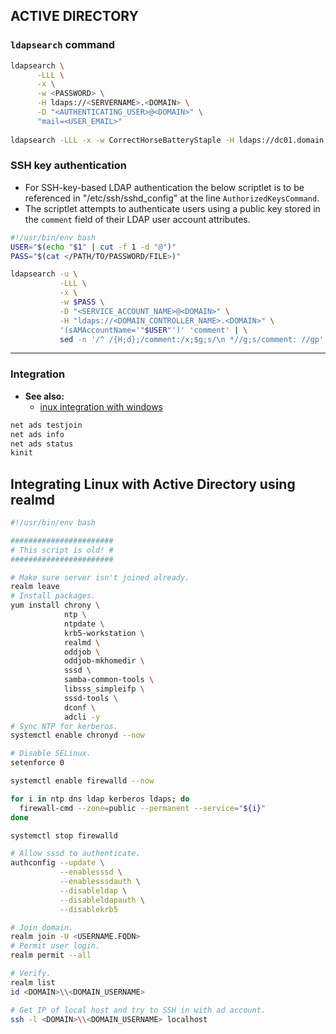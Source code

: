 
## ACTIVE DIRECTORY

### `ldapsearch` command

```bash
ldapsearch \
      -LLL \
      -x \
      -w <PASSWORD> \
      -H ldaps://<SERVERNAME>.<DOMAIN> \
      -D "<AUTHENTICATING_USER>@<DOMAIN>" \
      "mail=<USER_EMAIL>"
      
ldapsearch -LLL -x -w CorrectHorseBatteryStaple -H ldaps://dc01.domain.example.com -D "jane.doe.sa@domain.example.com" "mail=jdoe@example.com"
```

### SSH key authentication

- For SSH-key-based LDAP authentication the below scriptlet is to be referenced in "/etc/ssh/sshd_config" at the line
  `AuthorizedKeysCommand`.
- The scriptlet attempts to authenticate users using a public key stored in the `comment` field of their LDAP user
  account attributes.

```bash
#!/usr/bin/env bash
USER="$(echo "$1" | cut -f 1 -d "@")"
PASS="$(cat </PATH/TO/PASSWORD/FILE>)"

ldapsearch -u \
           -LLL \
           -x \
           -w $PASS \
           -D "<SERVICE_ACCOUNT_NAME>@<DOMAIN>" \
           -H "ldaps://<DOMAIN_CONTROLLER_NAME>.<DOMAIN>" \
           '(sAMAccountName='"$USER"')' 'comment' | \
           sed -n '/^ /{H;d};/comment:/x;$g;s/\n *//g;s/comment: //gp'
```

---
### Integration

- **See also:**
  - [inux integration with windows](https://access.redhat.com/documentation/en-us/red_hat_enterprise_linux/7/html-single/windows_integration_guide/#sssd-ad-proc)

```bash
net ads testjoin
net ads info
net ads status
kinit
```

## Integrating Linux with Active Directory using realmd

```bash
#!/usr/bin/env bash

#######################
# This script is old! #
#######################

# Make sure server isn't joined already.
realm leave
# Install packages.
yum install chrony \
            ntp \
            ntpdate \
            krb5-workstation \
            realmd \
            oddjob \
            oddjob-mkhomedir \
            sssd \
            samba-common-tools \
            libsss_simpleifp \
            sssd-tools \
            dconf \
            adcli -y
# Sync NTP for kerberos.
systemctl enable chronyd --now

# Disable SELinux.
setenforce 0

systemctl enable firewalld --now

for i in ntp dns ldap kerberos ldaps; do
  firewall-cmd --zone=public --permanent --service="${i}"
done

systemctl stop firewalld

# Allow sssd to authenticate.
authconfig --update \
           --enablesssd \
           --enablesssdauth \
           --disableldap \
           --disableldapauth \
           --disablekrb5

# Join domain.
realm join -U <USERNAME.FQDN>
# Permit user login.
realm permit --all

# Verify.
realm list
id <DOMAIN>\\<DOMAIN_USERNAME>

# Get IP of local host and try to SSH in with ad account.
ssh -l <DOMAIN>\\<DOMAIN_USERNAME> localhost
```
